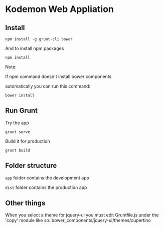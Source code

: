 Kodemon Web Appliation
======================


Install
-------
`npm install -g grunt-cli bower`


And to install npm packages

`npm install`


Note:

If npm command doesn't install bower components 

automatically you can run this command:

`bower install`

Run Grunt
---------

Try the app

`grunt serve`

Build it for production

`grunt build`


Folder structure
----------------
``app`` folder contains the development app

``dist`` folder contains the production app



Other things
------------

When you select a theme for jquery-ui you must edit Gruntfile.js under the 'copy' module
like so: bower_components/jquery-ui/themes/cupertino
